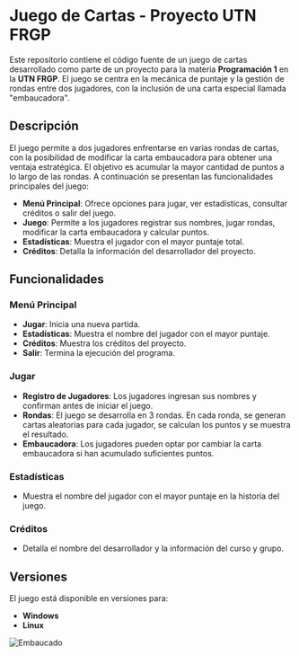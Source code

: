 # Juego de Cartas - Proyecto UTN FRGP

Este repositorio contiene el código fuente de un juego de cartas desarrollado como parte de un proyecto para la materia **Programación 1** en la **UTN FRGP**. El juego se centra en la mecánica de puntaje y la gestión de rondas entre dos jugadores, con la inclusión de una carta especial llamada "embaucadora".

## Descripción

El juego permite a dos jugadores enfrentarse en varias rondas de cartas, con la posibilidad de modificar la carta embaucadora para obtener una ventaja estratégica. El objetivo es acumular la mayor cantidad de puntos a lo largo de las rondas. A continuación se presentan las funcionalidades principales del juego:

- **Menú Principal**: Ofrece opciones para jugar, ver estadísticas, consultar créditos o salir del juego.
- **Juego**: Permite a los jugadores registrar sus nombres, jugar rondas, modificar la carta embaucadora y calcular puntos.
- **Estadísticas**: Muestra el jugador con el mayor puntaje total.
- **Créditos**: Detalla la información del desarrollador del proyecto.

## Funcionalidades

### Menú Principal

- **Jugar**: Inicia una nueva partida.
- **Estadísticas**: Muestra el nombre del jugador con el mayor puntaje.
- **Créditos**: Muestra los créditos del proyecto.
- **Salir**: Termina la ejecución del programa.

### Jugar

- **Registro de Jugadores**: Los jugadores ingresan sus nombres y confirman antes de iniciar el juego.
- **Rondas**: El juego se desarrolla en 3 rondas. En cada ronda, se generan cartas aleatorias para cada jugador, se calculan los puntos y se muestra el resultado.
- **Embaucadora**: Los jugadores pueden optar por cambiar la carta embaucadora si han acumulado suficientes puntos.

### Estadísticas

- Muestra el nombre del jugador con el mayor puntaje en la historia del juego.

### Créditos

- Detalla el nombre del desarrollador y la información del curso y grupo.
  
## Versiones

El juego está disponible en versiones para:

- **Windows**
- **Linux**

  
![Embaucado](https://github.com/user-attachments/assets/96862c74-b9be-447b-82d7-459e681e5991)



